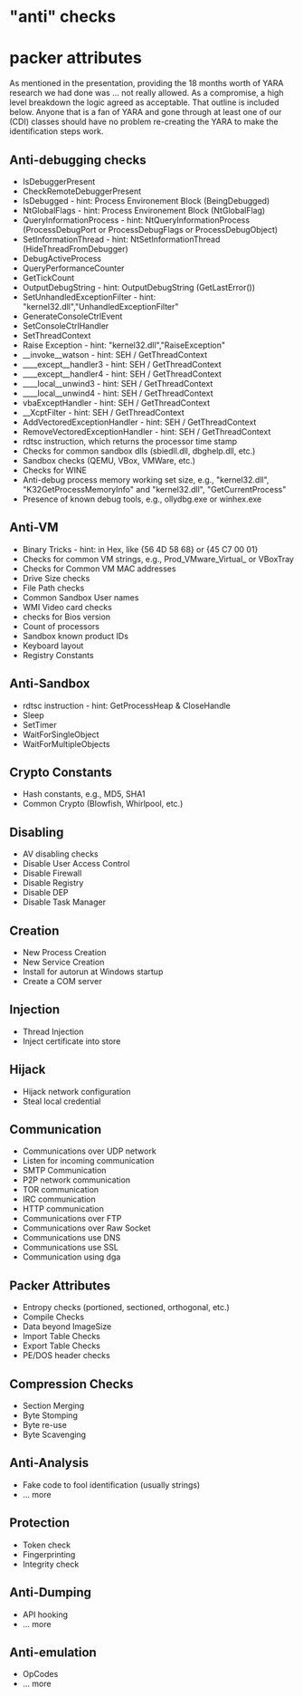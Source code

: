 # "anti" checks
# packer attributes

As mentioned in the presentation, providing the 18 months worth of YARA research we had done was ... not really allowed.  As a compromise, a high level breakdown the logic agreed as acceptable.  That outline is included below.  Anyone that is a fan of YARA and gone through at least one of our (CDI) classes should have no problem re-creating the YARA to make the identification steps work.

##

## Anti-debugging checks
* IsDebuggerPresent
* CheckRemoteDebuggerPresent
* IsDebugged - hint:  Process Environement Block (BeingDebugged)
* NtGlobalFlags - hint: Process Environement Block (NtGlobalFlag)
* QueryInformationProcess - hint: NtQueryInformationProcess (ProcessDebugPort or ProcessDebugFlags or ProcessDebugObject)
* SetInformationThread - hint: NtSetInformationThread (HideThreadFromDebugger)
* DebugActiveProcess
* QueryPerformanceCounter
* GetTickCount
* OutputDebugString - hint: OutputDebugString (GetLastError())
* SetUnhandledExceptionFilter - hint: "kernel32.dll","UnhandledExceptionFilter"
* GenerateConsoleCtrlEvent
* SetConsoleCtrlHandler
* SetThreadContext
* Raise Exception - hint: "kernel32.dll","RaiseException"
* __invoke__watson - hint: SEH / GetThreadContext
* ____except__handler3 - hint: SEH / GetThreadContext
* ____except__handler4 - hint: SEH / GetThreadContext
* ____local__unwind3 - hint: SEH / GetThreadContext
* ____local__unwind4 - hint: SEH / GetThreadContext
* vbaExceptHandler - hint: SEH / GetThreadContext
* __XcptFilter - hint: SEH / GetThreadContext
* AddVectoredExceptionHandler - hint: SEH / GetThreadContext
* RemoveVectoredExceptionHandler - hint: SEH / GetThreadContext
* rdtsc instruction, which returns the processor time stamp
* Checks for common sandbox dlls (sbiedll.dll, dbghelp.dll, etc.)
* Sandbox checks (QEMU, VBox, VMWare, etc.)
* Checks for WINE
* Anti-debug process memory working set size, e.g., "kernel32.dll", "K32GetProcessMemoryInfo" and "kernel32.dll", "GetCurrentProcess"
* Presence of known debug tools, e.g., ollydbg.exe or winhex.exe

## Anti-VM
* Binary Tricks - hint: in Hex, like {56 4D 58 68} or {45 C7 00 01}
* Checks for common VM strings, e.g., Prod_VMware_Virtual_ or VBoxTray
* Checks for Common VM MAC addresses
* Drive Size checks
* File Path checks
* Common Sandbox User names
* WMI Video card checks
* checks for Bios version
* Count of processors
* Sandbox known product IDs
* Keyboard layout
* Registry Constants

## Anti-Sandbox
* rdtsc instruction - hint: GetProcessHeap & CloseHandle
* Sleep
* SetTimer
* WaitForSingleObject
* WaitForMultipleObjects

## Crypto Constants 
* Hash constants, e.g., MD5, SHA1
* Common Crypto (Blowfish, Whirlpool, etc.)

## Disabling
* AV disabling checks
* Disable User Access Control
* Disable Firewall
* Disable Registry
* Disable DEP
* Disable Task Manager

## Creation
* New Process Creation
* New Service Creation
* Install for autorun at Windows startup
* Create a COM server

## Injection
* Thread Injection
* Inject certificate into store

## Hijack
* Hijack network configuration
* Steal local credential

## Communication
* Communications over UDP network
* Listen for incoming communication
* SMTP Communication
* P2P network communication
* TOR communication
* IRC communication
* HTTP communication
* Communications over FTP
* Communications over Raw Socket
* Communications use DNS
* Communications use SSL
* Communication using dga

## Packer Attributes

* Entropy checks (portioned, sectioned, orthogonal, etc.)
* Compile Checks
* Data beyond ImageSize
* Import Table Checks
* Export Table Checks
* PE/DOS header checks

## Compression Checks
* Section Merging
* Byte Stomping
* Byte re-use
* Byte Scavenging

## Anti-Analysis
* Fake code to fool identification (usually strings)
* ... more

## Protection
* Token check
* Fingerprinting
* Integrity check

## Anti-Dumping
* API hooking
* ... more

## Anti-emulation
* OpCodes
* ... more




